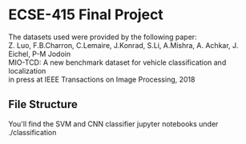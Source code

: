 # ECSE-415 Final Project
The datasets used were provided by the following paper:</br>
Z. Luo, F.B.Charron, C.Lemaire, J.Konrad, S.Li, A.Mishra, A. Achkar, J. Eichel, P-M Jodoin</br>
MIO-TCD: A new benchmark dataset for vehicle classification and localization</br>
in press at IEEE Transactions on Image Processing, 2018</br>

## File Structure
You'll find the SVM and CNN classifier jupyter notebooks under ./classification<br>
